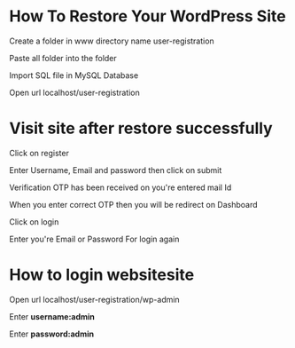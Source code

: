 <h1>How To Restore Your WordPress Site</h1>

<p>Create a folder in www directory name user-registration</p>
<p>Paste all folder into the folder</p>
<p>Import SQL file in MySQL Database</p>
<p>Open url localhost/user-registration</p>

<h1>Visit site after restore successfully</h1>
<p>Click on register</p>
<p>Enter Username, Email and password then click on submit</p>
<p>Verification OTP has been received on you're entered mail Id</p>
<p>When you enter correct OTP then you will be redirect on Dashboard</p>
<p>Click on login</p>
<p>Enter you're Email or Password For login again</p>

<h1>How to login websitesite</h1>
<p>Open url localhost/user-registration/wp-admin</p>
<p>Enter <b>username:admin</b></p>
<p>Enter <b>password:admin</b></p>
